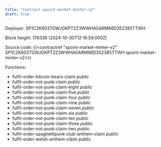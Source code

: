 ```yaml
---
title: "Contract spoint-market-minter-v2"
draft: true
---
```

Deployer: SP1C2K603TGWJGKPT2Z3WWHA0ARM66D352385TTWH


 



Block height: 176336 (2024-10-30T12:16:59.000Z)

Source code: {{<contractref "spoint-market-minter-v2" SP1C2K603TGWJGKPT2Z3WWHA0ARM66D352385TTWH spoint-market-minter-v2>}}

Functions:

* fulfil-order-bitcoin-bears-claim _public_
* fulfil-order-not-punk-claim _public_
* fulfil-order-not-punk-claim-eight _public_
* fulfil-order-not-punk-claim-five _public_
* fulfil-order-not-punk-claim-four _public_
* fulfil-order-not-punk-claim-nine _public_
* fulfil-order-not-punk-claim-seven _public_
* fulfil-order-not-punk-claim-six _public_
* fulfil-order-not-punk-claim-ten _public_
* fulfil-order-not-punk-claim-three _public_
* fulfil-order-not-punk-claim-two _public_
* fulfil-order-spaghettipunk-club-anthem-claim _public_
* fulfil-order-welsh-anthem-claim _public_
